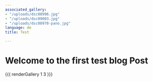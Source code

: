 ```yaml
---
associated_gallery:
- "/uploads/dsc08996.jpg"
- "/uploads/dsc09003.jpg"
- "/uploads/dsc08978-pano.jpg"
language: de
title: Test

---
```

# Welcome to the first test blog Post

{{{ renderGallery 1 3 }}}